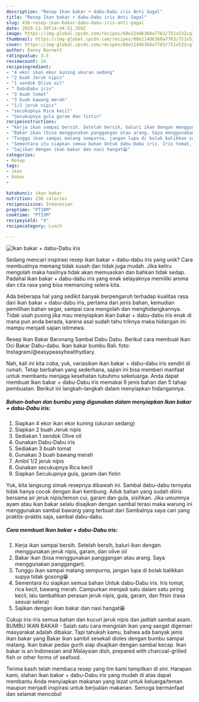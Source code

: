 ```yaml
---
description: "Resep Ikan bakar + dabu-Dabu iris Anti Gagal"
title: "Resep Ikan bakar + dabu-Dabu iris Anti Gagal"
slug: 436-resep-ikan-bakar-dabu-dabu-iris-anti-gagal
date: 2020-11-30T14:44:51.350Z
image: https://img-global.cpcdn.com/recipes/68e114d6360a7763/751x532cq70/ikan-bakar-dabu-dabu-iris-foto-resep-utama.jpg
thumbnail: https://img-global.cpcdn.com/recipes/68e114d6360a7763/751x532cq70/ikan-bakar-dabu-dabu-iris-foto-resep-utama.jpg
cover: https://img-global.cpcdn.com/recipes/68e114d6360a7763/751x532cq70/ikan-bakar-dabu-dabu-iris-foto-resep-utama.jpg
author: Danny Barnett
ratingvalue: 3.5
reviewcount: 14
recipeingredient:
- "4 ekor ikan ekor kuning ukuran sedang"
- "2 buah Jeruk nipis"
- "1 sendok Olive oil"
- " DabuDabu iris"
- "3 buah tomat"
- "3 buah bawang merah"
- "1/2 jeruk nipis"
- "secukupnya Rica kecil"
- "Secukupnya gula garam dan fistin"
recipeinstructions:
- "Kerja ikan sampai bersih. Setelah bersih, baluri ikan dengan menggunakan jeruk nipis, garam, dan olive oil"
- "Bakar ikan (bisa menggunakan panggangan atau arang. Saya menggunakan panggangan)."
- "Tunggu ikan sampai matang sempurna, jangan lupa di bolak balikkan supya tidak gosong😁"
- "Sementara itu siapkan semua bahan Untuk dabu-Dabu iris. Iris tomat, rica kecil, bawang merah. Campurkan menjadi satu dalam satu piring kecil, lalu tambahkan perasan jeruk nipis, gula, garam, dan fitsin (rasa sesuai selera)"
- "Sajikan dengan ikan bakar dan nasi hangat😁"
categories:
- Resep
tags:
- ikan
- bakar
- 

katakunci: ikan bakar  
nutrition: 238 calories
recipecuisine: Indonesian
preptime: "PT10M"
cooktime: "PT33M"
recipeyield: "4"
recipecategory: Lunch

---
```



![Ikan bakar + dabu-Dabu iris](https://img-global.cpcdn.com/recipes/68e114d6360a7763/751x532cq70/ikan-bakar-dabu-dabu-iris-foto-resep-utama.jpg)

Sedang mencari inspirasi resep ikan bakar + dabu-dabu iris yang unik? Cara membuatnya memang tidak susah dan tidak juga mudah. Jika keliru mengolah maka hasilnya tidak akan memuaskan dan bahkan tidak sedap. Padahal ikan bakar + dabu-dabu iris yang enak selayaknya memiliki aroma dan cita rasa yang bisa memancing selera kita.

Ada beberapa hal yang sedikit banyak berpengaruh terhadap kualitas rasa dari ikan bakar + dabu-dabu iris, pertama dari jenis bahan, kemudian pemilihan bahan segar, sampai cara mengolah dan menghidangkannya. Tidak usah pusing jika mau menyiapkan ikan bakar + dabu-dabu iris enak di mana pun anda berada, karena asal sudah tahu triknya maka hidangan ini mampu menjadi sajian istimewa.

Resep Ikan Bakar Baronang Sambal Dabu Dabu. Berikut cara membuat Ikan Oci Bakar Dabu-dabu. Ikan bakar bumbu Bali. foto: Instagram/@easypeasyhealthydiary.


Nah, kali ini kita coba, yuk, variasikan ikan bakar + dabu-dabu iris sendiri di rumah. Tetap berbahan yang sederhana, sajian ini bisa memberi manfaat untuk membantu menjaga kesehatan tubuhmu sekeluarga. Anda dapat membuat Ikan bakar + dabu-Dabu iris memakai 9 jenis bahan dan 5 tahap pembuatan. Berikut ini langkah-langkah dalam menyiapkan hidangannya.

<!--inarticleads1-->

##### Bahan-bahan dan bumbu yang digunakan dalam menyiapkan Ikan bakar + dabu-Dabu iris:

1. Siapkan 4 ekor ikan ekor kuning (ukuran sedang)
1. Siapkan 2 buah Jeruk nipis
1. Sediakan 1 sendok Olive oil
1. Gunakan  Dabu-Dabu iris
1. Sediakan 3 buah tomat
1. Gunakan 3 buah bawang merah
1. Ambil 1/2 jeruk nipis
1. Gunakan secukupnya Rica kecil
1. Siapkan Secukupnya gula, garam dan fistin


Yuk, kita langsung simak resepnya dibawah ini. Sambal dabu-dabu ternyata tidak hanya cocok dengan ikan kembung. Aduk bahan yang sudah diiris bersama air jeruk nipis/lemon cui, garam dan gula, sisihkan. Jika umumnya ayam atau ikan bakar selalu disajikan dengan sambal terasi maka warung ini menggunakan sambal bawang yang terbuat dari Sambalnya saya cari yang praktis-praktis saja, sambal dabu-dabu. 

<!--inarticleads2-->

##### Cara membuat Ikan bakar + dabu-Dabu iris:

1. Kerja ikan sampai bersih. Setelah bersih, baluri ikan dengan menggunakan jeruk nipis, garam, dan olive oil
1. Bakar ikan (bisa menggunakan panggangan atau arang. Saya menggunakan panggangan).
1. Tunggu ikan sampai matang sempurna, jangan lupa di bolak balikkan supya tidak gosong😁
1. Sementara itu siapkan semua bahan Untuk dabu-Dabu iris. Iris tomat, rica kecil, bawang merah. Campurkan menjadi satu dalam satu piring kecil, lalu tambahkan perasan jeruk nipis, gula, garam, dan fitsin (rasa sesuai selera)
1. Sajikan dengan ikan bakar dan nasi hangat😁


Cukup iris-iris semua bahan dan kucuri jeruk nipis dan jadilah sambal asam. BUMBU IKAN BAKAR - Salah satu cara mengolah ikan yang sangat digemari masyarakat adalah dibakar. Tapi tahukah kamu, bahwa ada banyak jenis ikan bakar yang Bakar ikan sambil sesekali dioles dengan bumbu sampai matang. Ikan bakar pedas gurih siap disajikan dengan sambal kecap. Ikan bakar is an Indonesian and Malaysian dish, prepared with charcoal-grilled fish or other forms of seafood. 

Terima kasih telah membaca resep yang tim kami tampilkan di sini. Harapan kami, olahan Ikan bakar + dabu-Dabu iris yang mudah di atas dapat membantu Anda menyiapkan makanan yang lezat untuk keluarga/teman maupun menjadi inspirasi untuk berjualan makanan. Semoga bermanfaat dan selamat mencoba!
